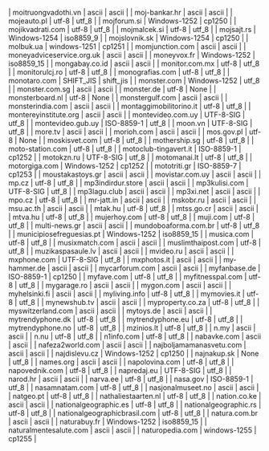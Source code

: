 | moitruongvadothi.vn | ascii | ascii |
| moj-bankar.hr | ascii | ascii |
| mojeauto.pl | utf-8 | utf_8 |
| mojforum.si | Windows-1252 | cp1250 |
| mojikvadrati.com | utf-8 | utf_8 |
| mojmalcek.si | utf-8 | utf_8 |
| mojsajt.rs | Windows-1254 | iso8859_9 |
| mojslovnik.sk | Windows-1254 | cp1250 |
| molbuk.ua | windows-1251 | cp1251 |
| momjunction.com | ascii | ascii |
| moneyadviceservice.org.uk | ascii | ascii |
| moneyvox.fr | Windows-1252 | iso8859_15 |
| mongabay.co.id | ascii | ascii |
| monitor.com.mx | utf-8 | utf_8 |
| monitorulcj.ro | utf-8 | utf_8 |
| monografias.com | utf-8 | utf_8 |
| monotaro.com | SHIFT_JIS | shift_jis |
| monster.com | Windows-1252 | utf_8 |
| monster.com.sg | ascii | ascii |
| monster.de | utf-8 | None |
| monsterboard.nl | utf-8 | None |
| monstergulf.com | ascii | ascii |
| monsterindia.com | ascii | ascii |
| montaggimobilitorino.it | utf-8 | utf_8 |
| montereyinstitute.org | ascii | ascii |
| montevideo.com.uy | UTF-8-SIG | utf_8 |
| montevideo.gub.uy | ISO-8859-1 | utf_8 |
| moon.vn | UTF-8-SIG | utf_8 |
| more.tv | ascii | ascii |
| morioh.com | ascii | ascii |
| mos.gov.pl | utf-8 | None |
| moskisvet.com | utf-8 | utf_8 |
| mothership.sg | utf-8 | utf_8 |
| moto-station.com | utf-8 | utf_8 |
| motoclub-tingavert.it | ISO-8859-1 | cp1252 |
| motokzn.ru | UTF-8-SIG | utf_8 |
| motomanai.lt | utf-8 | utf_8 |
| motorgiga.com | Windows-1252 | cp1252 |
| mototriti.gr | ISO-8859-7 | cp1253 |
| moustakastoys.gr | ascii | ascii |
| movistar.com.uy | ascii | ascii |
| mp.cz | utf-8 | utf_8 |
| mp3indirdur.store | ascii | ascii |
| mp3kulisi.com | UTF-8-SIG | utf_8 |
| mp3lagu.club | ascii | ascii |
| mp3xi.net | ascii | ascii |
| mpo.cz | utf-8 | utf_8 |
| mr-jatt.in | ascii | ascii |
| mskobr.ru | ascii | ascii |
| msu.ac.th | ascii | ascii |
| mtak.hu | utf-8 | utf_8 |
| mtss.go.cr | ascii | ascii |
| mtva.hu | utf-8 | utf_8 |
| mujerhoy.com | utf-8 | utf_8 |
| muji.com | utf-8 | utf_8 |
| multi-news.gr | ascii | ascii |
| mundoboaforma.com.br | utf-8 | utf_8 |
| municipiosefreguesias.pt | Windows-1252 | iso8859_15 |
| musica.com | utf-8 | utf_8 |
| musixmatch.com | ascii | ascii |
| muslimthaipost.com | utf-8 | utf_8 |
| muzikaspasaule.lv | ascii | ascii |
| mvideo.ru | ascii | ascii |
| mxphone.com | UTF-8-SIG | utf_8 |
| mxphotos.it | ascii | ascii |
| my-hammer.de | ascii | ascii |
| mycarforum.com | ascii | ascii |
| myfanbase.de | ISO-8859-1 | cp1250 |
| myfave.com | utf-8 | utf_8 |
| myfitnesspal.com | utf-8 | utf_8 |
| mygarage.ro | ascii | ascii |
| mygon.com | ascii | ascii |
| myhelsinki.fi | ascii | ascii |
| myliving.info | utf-8 | utf_8 |
| mymovies.it | utf-8 | utf_8 |
| mynewshub.tv | ascii | ascii |
| myproperty.co.za | utf-8 | utf_8 |
| myswitzerland.com | ascii | ascii |
| mytoys.de | ascii | ascii |
| mytrendyphone.dk | utf-8 | utf_8 |
| mytrendyphone.eu | utf-8 | utf_8 |
| mytrendyphone.no | utf-8 | utf_8 |
| mzinios.lt | utf-8 | utf_8 |
| n.my | ascii | ascii |
| n.nu | utf-8 | utf_8 |
| n1info.com | utf-8 | utf_8 |
| nabavke.com | ascii | ascii |
| nafeza2world.com | ascii | ascii |
| najboljamamanasvetu.com | ascii | ascii |
| najdislevu.cz | Windows-1252 | cp1250 |
| najnakup.sk | None | utf_8 |
| names.org | ascii | ascii |
| napolovina.com | utf-8 | utf_8 |
| napovednik.com | utf-8 | utf_8 |
| napredaj.eu | UTF-8-SIG | utf_8 |
| narod.hr | ascii | ascii |
| narva.ee | utf-8 | utf_8 |
| nasa.gov | ISO-8859-1 | utf_8 |
| nasamnatam.com | utf-8 | utf_8 |
| nasjonalmuseet.no | ascii | ascii |
| natgeo.pt | utf-8 | utf_8 |
| nathaliestaarten.nl | utf-8 | utf_8 |
| nation.co.ke | ascii | ascii |
| nationalgeographic.es | utf-8 | utf_8 |
| nationalgeographic.rs | utf-8 | utf_8 |
| nationalgeographicbrasil.com | utf-8 | utf_8 |
| natura.com.br | ascii | ascii |
| naturabuy.fr | Windows-1252 | iso8859_15 |
| naturalmentesalute.com | ascii | ascii |
| naturopedia.com | windows-1255 | cp1255 |
